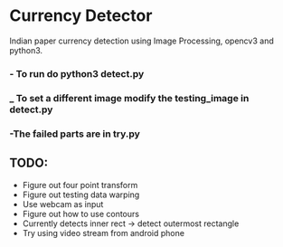 # Currency Detector

Indian paper currency detection using Image Processing, opencv3 and python3.


### -  To run do python3 detect.py

### _ To set a different image modify the testing_image in detect.py

###  -The failed parts are in try.py

## TODO:
- Figure out four point transform
- Figure out testing data warping
- Use webcam as input
- Figure out how to use contours
- Currently detects inner rect -> detect outermost rectangle
- Try using video stream from android phone
